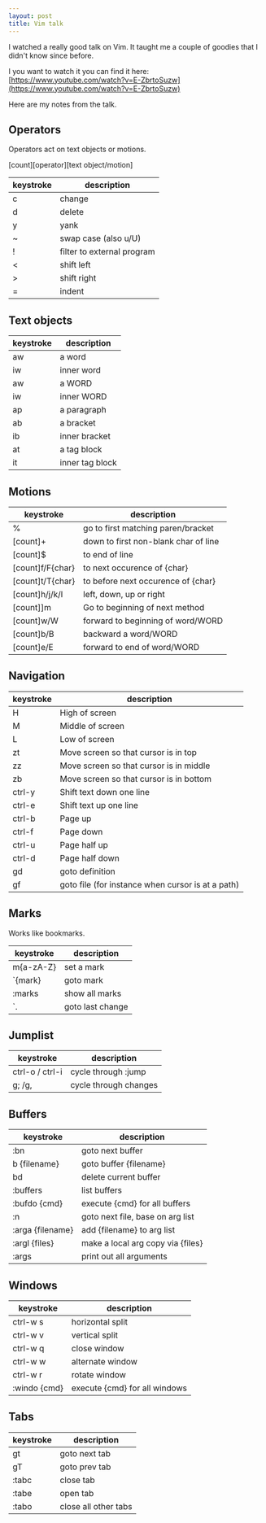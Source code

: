 ```yaml
---
layout: post
title: Vim talk
---
```


I watched a really good talk on Vim. It taught me a couple of 
goodies that I didn't know since before. 

I you want to watch it you can find it here:
[https://www.youtube.com/watch?v=E-ZbrtoSuzw](https://www.youtube.com/watch?v=E-ZbrtoSuzw)

Here are my notes from the talk.

## Operators

Operators act on text objects or motions.

[count][operator][text object/motion]

| keystroke | description |
|-----------|-------------|
| c | change |
| d | delete |
| y | yank |
| ~ | swap case (also u/U) |
| ! | filter to external program |
| < | shift left |
| > | shift right |
| = | indent |

## Text objects

| keystroke | description |
|-----------|-------------|
| aw | a word |
| iw | inner word |
| aw | a WORD |
| iw | inner WORD |
| ap | a paragraph |
| ab | a bracket |
| ib | inner bracket |
| at | a tag block |
| it | inner tag block |

## Motions

| keystroke | description |
|-----------|-------------|
| % | go to first matching paren/bracket |
| [count]+ | down to first non-blank char of line |
| [count]$ | to end of line |
| [count]f/F{char} | to next occurence of {char} |
| [count]t/T{char} | to before next occurence of {char} |
| [count]h/j/k/l | left, down, up or right |
| [count]]m | Go to beginning of next method |
| [count]w/W | forward to beginning of word/WORD |
| [count]b/B | backward a word/WORD |
| [count]e/E | forward to end of word/WORD |

## Navigation

| keystroke | description |
|-----------|-------------|
| H | High of screen |
| M | Middle of screen |
| L | Low of screen |
| zt | Move screen so that cursor is in top |
| zz | Move screen so that cursor is in middle |
| zb | Move screen so that cursor is in bottom |
| ctrl-y | Shift text down one line |
| ctrl-e | Shift text up one line |
| ctrl-b | Page up |
| ctrl-f | Page down |
| ctrl-u | Page half up |
| ctrl-d | Page half down |
| gd | goto definition |
| gf | goto file (for instance when cursor is at a path) |

## Marks

Works like bookmarks. 

| keystroke | description |
|-----------|-------------|
| m{a-zA-Z} | set a mark |
| `{mark} | goto mark |
| :marks| show all marks |
| `.| goto last change |

## Jumplist

| keystroke | description |
|-----------|-------------|
| ctrl-o / ctrl-i | cycle through :jump |
| g; /g, | cycle through changes |

## Buffers

| keystroke | description |
|-----------|-------------|
| :bn | goto next buffer |
| b {filename} | goto buffer {filename} |
| bd | delete current buffer |
| :buffers | list buffers |
| :bufdo {cmd} | execute {cmd} for all buffers |
| :n | goto next file, base on arg list |
| :arga {filename} | add {filename} to arg list |
| :argl {files} | make a local arg copy via {files} |
| :args | print out all arguments |

## Windows

| keystroke | description |
|-----------|-------------|
| ctrl-w s | horizontal split |
| ctrl-w v | vertical split |
| ctrl-w q | close window |
| ctrl-w w | alternate window |
| ctrl-w r | rotate window |
| :windo {cmd} | execute {cmd} for all windows |

## Tabs

| keystroke | description |
|-----------|-------------|
| gt | goto next tab |
| gT | goto prev tab |
| :tabc | close tab |
| :tabe | open tab |
| :tabo | close all other tabs |

